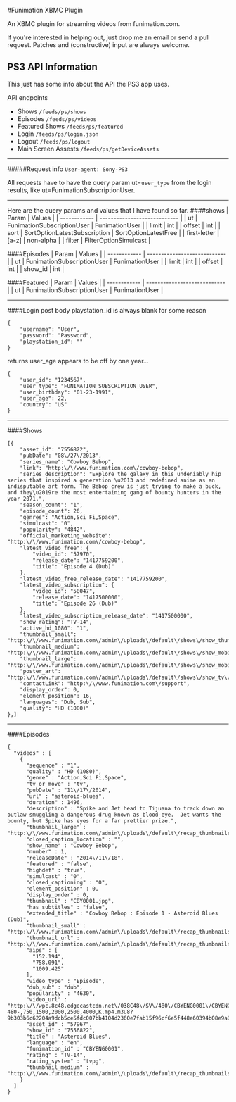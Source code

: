 #Funimation XBMC Plugin

An XBMC plugin for streaming videos from funimation.com.

If you're interested in helping out, just drop me an email or send a pull
request. Patches and (constructive) input are always welcome.

PS3 API Information
-------------------
This just has some info about the API the PS3 app uses.

API endpoints
- Shows `/feeds/ps/shows`
- Episodes `/feeds/ps/videos`
- Featured Shows `/feeds/ps/featured`
- Login `/feeds/ps/login.json`
- Logout `/feeds/ps/logout`
- Main Screen Assests `/feeds/ps/getDeviceAssets`

---
#####Request info
`User-agent: Sony-PS3`

All requests have to have the query param ut=`user_type` from the login results, like ut=FunimationSubscriptionUser.

---
Here are the query params and values that I have found so far.
####shows
| Param        | Values                                                   |
| ------------ | ----------------------------                             |
| ut           | FunimationSubscriptionUser &#124; FunimationUser         |
| limit        | int                                                      |
| offset       | int                                                      |
| sort         | SortOptionLatestSubscription &#124; SortOptionLatestFree |
| first-letter | [a-z] &#124; non-alpha                                   |
| filter       | FilterOptionSimulcast                                    |

####Episodes
| Param        | Values                                           |
| ------------ | ----------------------------                     |
| ut           | FunimationSubscriptionUser &#124; FunimationUser |
| limit        | int                                              |
| offset       | int                                              |
| show_id      | int                                              |

####Featured
| Param        | Values                                           |
| ------------ | ----------------------------                     |
| ut           | FunimationSubscriptionUser &#124; FunimationUser |

---
####Login
post body 
playstation_id is always blank for some reason
```
{
    "username": "User",
    "password": "Password",
    "playstation_id": ""
}
```

returns
user_age appears to be off by one year...
```
{
    "user_id": "1234567",
    "user_type": "FUNIMATION_SUBSCRIPTION_USER",
    "user_birthday": "01-23-1991",
    "user_age": 22,
    "country": "US"
}
```

---
####Shows
```
[{
    "asset_id": "7556822",
    "pubDate": "08\/27\/2013",
    "series_name": "Cowboy Bebop",
    "link": "http:\/\/www.funimation.com\/cowboy-bebop",
    "series_description": "Explore the galaxy in this undeniably hip series that inspired a generation \u2013 and redefined anime as an indisputable art form. The Bebop crew is just trying to make a buck, and they\u2019re the most entertaining gang of bounty hunters in the year 2071.",
    "season_count": "1",
    "episode_count": 26,
    "genres": "Action,Sci Fi,Space",
    "simulcast": "0",
    "popularity": "4842",
    "official_marketing_website": "http:\/\/www.funimation.com\/cowboy-bebop",
    "latest_video_free": {
        "video_id": "57970",
        "release_date": "1417759200",
        "title": "Episode 4 (Dub)"
    },
    "latest_video_free_release_date": "1417759200",
    "latest_video_subscription": {
        "video_id": "58047",
        "release_date": "1417500000",
        "title": "Episode 26 (Dub)"
    },
    "latest_video_subscription_release_date": "1417500000",
    "show_rating": "TV-14",
    "active_hd_1080": "1",
    "thumbnail_small": "http:\/\/www.funimation.com\/admin\/uploads\/default\/shows\/show_thumbnail\/1_thumbnail\/CBY_thumb.jpg",
    "thumbnail_medium": "http:\/\/www.funimation.com\/admin\/uploads\/default\/shows\/show_mobile\/similar_shows\/CBY_mobile.jpg",
    "thumbnail_large": "http:\/\/www.funimation.com\/admin\/uploads\/default\/shows\/show_mobile\/1_device_show\/CBY_mobile.jpg",
    "poster_art": "http:\/\/www.funimation.com\/admin\/uploads\/default\/shows\/show_tv\/1_device_show\/CBY_tv_new.jpg",
    "contactLink": "http:\/\/www.funimation.com\/support",
    "display_order": 0,
    "element_position": 16,
    "languages": "Dub, Sub",
    "quality": "HD (1080)"
},]
```

---
####Episodes
```
{
  "videos" : [
    {
      "sequence" : "1",
      "quality" : "HD (1080)",
      "genre" : "Action,Sci Fi,Space",
      "tv_or_move" : "tv",
      "pubDate" : "11\/17\/2014",
      "url" : "asteroid-blues",
      "duration" : 1496,
      "description" : "Spike and Jet head to Tijuana to track down an outlaw smuggling a dangerous drug known as blood-eye.  Jet wants the bounty, but Spike has eyes for a far prettier prize.",
      "thumbnail_large" : "http:\/\/www.funimation.com\/admin\/uploads\/default\/recap_thumbnails\/7556822\/home_spotlight\/CBY0001.jpg",
      "closed_caption_location" : "",
      "show_name" : "Cowboy Bebop",
      "number" : 1,
      "releaseDate" : "2014\/11\/18",
      "featured" : "false",
      "highdef" : "true",
      "simulcast" : "0",
      "closed_captioning" : "0",
      "element_position" : 0,
      "display_order" : 0,
      "thumbnail" : "CBY0001.jpg",
      "has_subtitles" : "false",
      "extended_title" : "Cowboy Bebop : Episode 1 - Asteroid Blues (Dub)",
      "thumbnail_small" : "http:\/\/www.funimation.com\/admin\/uploads\/default\/recap_thumbnails\/7556822\/playlist\/CBY0001.jpg",
      "thumbnail_url" : "http:\/\/www.funimation.com\/admin\/uploads\/default\/recap_thumbnails\/7556822\/videos_spotlight\/CBY0001.jpg",
      "aips" : [
        "152.194",
        "758.091",
        "1009.425"
      ],
      "video_type" : "Episode",
      "dub_sub" : "dub",
      "popularity" : "4630",
      "video_url" : "http:\/\/wpc.8c48.edgecastcdn.net\/038C48\/SV\/480\/CBYENG0001\/CBYENG0001-480-,750,1500,2000,2500,4000,K.mp4.m3u8?9b303b6c62204a9dcb5ce5fdc007bb4104d2360e7fab15f96cf6e5f448e60394b08e9a09c51f786234bcd67b13e585ce7177b0a798e431722cf8aff5e61f5d2b274522d95cd9478b5d33afecce35f2cf1250c37930429ce355f94462",
      "asset_id" : "57967",
      "show_id" : "7556822",
      "title" : "Asteroid Blues",
      "language" : "en",
      "funimation_id" : "CBYENG0001",
      "rating" : "TV-14",
      "rating_system" : "tvpg",
      "thumbnail_medium" : "http:\/\/www.funimation.com\/admin\/uploads\/default\/recap_thumbnails\/7556822\/1_thumbnail\/CBY0001.jpg"
    }
  ]
}
```
